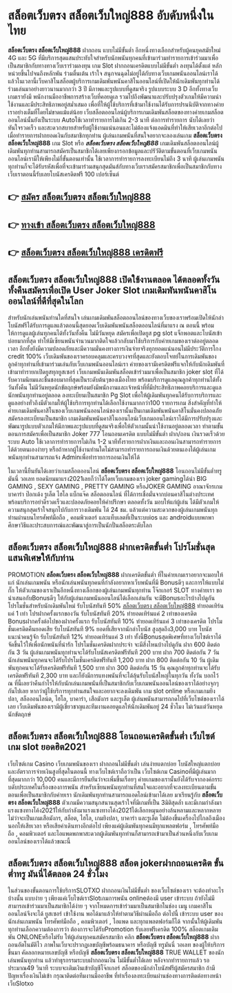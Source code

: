 # สล็อตเว็บตรง สล็อตเว็บใหญ่888  อับดับหนึ่งในไทย 

**สล็อตเว็บตรง สล็อตเว็บใหญ่888** ฝากถอน แบบไม่มีขั้นต่ำ  อีกหนึ่งทางเลือกสำหรับผู้คนยุคสมัยใหม่ 4G และ 5G ที่มีบริการสุดแสนประทับใจสำหรับนักพนันทุกคนที่เข้ามาร่วมทำรายการเข้าร่วมมาเพื่อเป็นสมาชิกกับทางทางเว็บเราร่วมลงทุน เกม Slot  ฝากถอนเครดิตแบบไม่มีขั้นต่ำ ลงทุนได้ตั้งแต่ หลักหน่วยขึ้นไปจนถึงหลักพัน ร่วมตื่นเต้น เร้าใจ สนุกจนฉุดไม่อยู่ได้กับทางเว็บเกมพนันออนไลน์เราได้แล้วในเวลานี้เว็บคาสิโนสล็อตผู้บริการเกมเดิมพันพนันคาสิโนออนไลน์ที่เปิดให้นักเดิมพันทุกท่านได้ร่วมเล่นมาอย่างยาวนานมากกว่า 3 ปี มีภาพและรูปแบบที่ดูสมจริง รูปแบบระบบ 3 D
อีกทั้งทางเว็บเกมเรายังมี พนักงานมืออาชีพการสร้างเว็บที่คอยดูเล  รวมไปถึงพัฒนาและปรับปรุงตัวเกมให้มีความน่าใช้งานและมีประสิทธิภาพอยู่สม่ำเสมอ เพื่อที่ให้ผู้ใช้บริการที่เข้ามาใช้งานได้รับการปรนนิบัติจากทางค่ายเราอย่างเต็มที่โดยไม่ขาดแม้แต่น้อย เว็บสล็อตออนไลน์ผู้บริการเกมเดิมพันสล็อตของทางค่ายเกมสล็อตออนไลน์นั้นยังเป็นระบบ Autoใช้เวลาทำรายการไม่เกิน 2-3 นาที ต่อการทำรายการ นับได้เลยว่าทันใจรวดเร็ว และสะดวกสบายสำหรับผู้ใช้งานแน่นอนและไม่ต้องแจ้งแอดมินที่ทำให้เสียเวลาอีกต่อไปเมื่อทำรายการฝากยอดเงินกับสมาชิกทุกท่าน
ผู้เล่นเกมพนันที่สนใจอยากจะลองเล่นเกม **สล็อตเว็บตรง สล็อตเว็บใหญ่888** เกม Slot  หรือ ***สล็อตเว็บตรง สล็อตเว็บใหญ่888*** เกมเดิมพันสล็อตออนไลน์ผู้เดิมพันทุกท่านสามารถสมัครเป็นสมาชิกได้เลยเพียงกรอกข้อมูลและปรัวัติตามขั้นตอนที่เว็บเกมพนันออนไลน์เรามีให้เพียงไม่กี่ขั้นตอนเท่านั้น ใช้เวลาการทำรายการลงทะเบียนไม่ถึง 3 นาที ผู้เล่นเกมพนันทุกท่านก็จะได้รับรหัสเพื่อที่จะเข้ามาร่วมสนุกสุดมันส์กับทางเว็บเราสมัครสมาชิกเพื่อเป็นสมาชิกกับทางเว็บเราตอนนี้รับเลยโบนัสเครดิตฟรี 100 เปอร์เซ็นต์

## 👉 [สมัคร สล็อตเว็บตรง สล็อตเว็บใหญ่888](https://archa888.com/)
## 👉 [ทางเข้า สล็อตเว็บตรง สล็อตเว็บใหญ่888](https://archa888.com/)
## 👉 [สล็อตเว็บตรง สล็อตเว็บใหญ่888 เครดิตฟรี](https://archa888.com/)

## สล็อตเว็บตรง สล็อตเว็บใหญ่888 เปิดใช้งานตลอด ได้ตลอดทั้งวัน ทั้งคืนสมัครเพื่อเปิด User Joker Slot เกมเดิมพันพนันคาสิโนออนไลน์ที่ดีที่สุดในโลก

สำหรับนักเล่นพนันท่านใดที่สนใจ เล่นเกมเดิมพันสล็อตออนไลน์ของทางเว็บของเราพร้อมเปิดให้นักล่าโบนัสฟรีได้รับการดูแลแล้วตอนนี้สุดยอดเว็บเดิมพันพนันสล็อตออนไลน์ที่มาแรง ณ ตอนนี้ พร้อมให้การดูแลผู้เล่นทุกคนได้ทั้งวันทั้งคืน ไม่มีวันหยุด สมัครเพื่อเปิดยูส pg slot แจ็กพอตและโบนัสเข้าบ่อยมากที่สุด ทำให้มีเซียนพนันจำนวนมากติดใจแล้วกลับมาใช้บริการกับค่ายเกมของเราต่ออยู่ตลอดเวลา อีกทั้งยังมีความปลอดภัยและมีความมั่นคงทางการเงินจ่ายจริงทุกยอดแน่นอนไม่มีประวัติการโกง credit 100% เว็บเดิมพันของเราครอบคลุมและครบวงจรที่สุดและยังตอบโจทย์ในการเดิมพันของลูกค้าทุกท่านที่เข้ามาร่วมเล่นกับเว็บเกมพนันออนไลน์เรา
ค่ายของเรามีเครดิตฟรีแจกให้กับนักเดิมพันที่เข้ามาทำรายกเปิดยูสทุกยูสเซอร์ เว็บเกมพนันเดิมพันสล็อตเข้าร่วมมาเพื่อเป็นสมาชิก joker slot ที่ได้รับความนิยมและชื่นชอบมากที่สุดเป็นระดับต้นๆของเมืองไทย พร้อมบริการดูแลคุณลูกค้าทุกท่านได้ทั้งวันทั้งคืน ไม่มีวันหยุดนักขัตฤกษ์พร้อมยังมีพนักงานและเจ้าหน้าที่ที่มีประสิทธิภาพคอยบริการและดูแลนักพนันทุกท่านอยู่ตลอด ลงทะเบียนเป็นสมาชิก  Pg Slot เพื่อให้ผู้เดิมพันทุกคนได้รับการบริการและดูแลอย่างทั่วถึงมีตัวเกมให้ผู้ใช้บริการทุกท่านได้เลือกใช้งานมากกว่า100 รายการเกม
สิ่งสำคัญที่ทำให้ค่ายเกมเดิมพันคาสิโนของเว็บเกมพนันออนไลน์ของเรานั้นเป็นเกมเดิมพันพนันคาสิโนมั่นคงปลอดภัย สมัครลงทะเบียนเป็นสมาชิก  เกมเดิมพันพนันคาสิโนออนไลน์เว็บเกมออนไลน์เราได้มีการปรับปรุงและพัฒนารูปแบบตัวเกมให้มีภาพและรูปแบบที่ดูสมจริงเพื่อให้ตัวเกมนั้นน่าใช้งานอยู่ตลอดเวลา ทำตามขั้นตอนการสมัครเพื่อเป็นสมาชิก Joker 777 โอนถอนเครดิต แบบไม่มีขั้นต่ำ ฝาก/ถอน เงินรวดเร็วด้วยระบบ Auto ใช้เวลาการทำรายการไม่เกิน 1-2 นาทีทั้งรายการฝากเงินและถอนเงินสามารถทำรายการได้ด้วยตนเองง่ายๆ หรือถ้าหากผู้ใช้งานท่านใดไม่สามารถทำรายการถอนเงินด้วยตนเองได้ผู้เล่นเกมพนันทุกท่านสามารถแจ้ง Adminเพื่อทำรายการถอนเงินให้ได้

ในเวลานี้ยืนยันได้เลยว่าเกมสล็อตออนไลน์ **สล็อตเว็บตรง สล็อตเว็บใหญ่888** โอนถอนไม่มีขั้นต่ำทรูมันนี่ วอเลท ยอดนิยมมาแรง2021เลยก็ว่าได้โดยเว็บเกมของเรา joker gamingได้นำ BIG GAMING , SEXY GAMING , PRETTY GAMING หรือJOKER GAMING อาณาจักรเกมบาคาร่า ป๊อกเด้ง รูเล็ต ไฮโล แบ็กแจ๊ค สล็อตออนไลน์ ที่ได้การเชื่อมั่นจากบ่อนคาสิโนต่างประเทศ พร้อมบริการอย่าดีรวดเร็วและปลอดภัยคอยให้คำปรึกษา ตลอดทั้งวัน มอบให้แก่ผู้เล่น ได้มีตัวเกมให้ความสนุกสุดเร้าใจสนุกไปกับการวางเดิมพัน ได้ 24 ชม. แล้วแต่ความสะดวกของผู้เล่นเกมพนันทุกท่านผ่านบนโทรศัพท์มือถือ , คอมพิวเตอร์ และแท็บเลตที่เป็นระบบios และ androidแบบพกพา ศึกษาวิธีและประสบการณ์และพัฒนาสู่การเป็นนักปั่นสล็อตระดับโลก

## สล็อตเว็บตรง สล็อตเว็บใหญ่888 ฝากเครดิตขั้นต่ำ โปรโมชั่นสุดแสนพิเศษให้กับท่าน

 PROMOTION  **สล็อตเว็บตรง สล็อตเว็บใหญ่888** ฝากเครดิตขั้นต่ำ ที่ในค่ายเกมเราอยากจะมอบให้แก่  นักเล่นเกมพนัน หรือนักเล่นพนันทุกคนที่กำลังอยากหาเว็บพนันที่มี Bonusดีๆ และการให้แบบไม่กั๊ก ให้ตัวเกมของเราเป็นอีกหนึ่งทางเลือกของผู้เล่นเกมพนันทุกท่าน โจ๊กเกอร์ SLOT ทางค่ายเรา ขอนำเสนอกับBonusดีๆ ให้กับผู้เล่นเกมพนันออนไลน์ได้เลือกเล่นกัน จะมีBonusอะไรบ้างไปดูกัน
โปรโมชั่นสำหรับนักเดิมพันใหม่ รับโบนัสทันที 50% [สล็อตเว็บตรง สล็อตเว็บใหญ่888](https://archa888.com/) ทำยอดเทิร์นแค่ 1 เท่า
โปรฝากครั้งแรกของวัน รับโบนัสทันที 20% ทำยอดเทิร์นแค่ 2 เท่าของเครดิต
Bonusฝากครั้งต่อไปของฝากครั้งแรก รับโบนัสทันที 10% ทำยอดเทิร์นแค่ 3 เท่าของเครดิต
โปรโมชั่นเครดิตคืนยอดเสีย รับโบนัสทันที 9% ยอดที่เสียจากนักล่าโบนัส สูงสุดถึง3,000 บาท
โบนัสแนะนำคนรู้จัก รับโบนัสทันที 12% ทำยอดเทิร์นแค่ 3 เท่า
ทั้งนี้Bonusสุดพิเศษที่ทางเว็บไซต์เราได้จัดขึ้นไว้ให้เพื่อนักพนันที่น่ารัก โปรโมชั่นเครดิตฝากประจำ จะมีสิ่งไหนบ้างไปดูกัน
ฝาก 600 ติดต่อกัน 3 วัน ผู้เล่นเกมพนันทุกท่านจะได้รับโบนัสเครดิตฟรีทันที 200 บาท
ฝาก 700 ติดต่อกัน 7 วัน นักเล่นพนันทุกคนจะได้รับโปรโมชั่นเครดิตฟรีทันที 1,200 บาท
ฝาก 800 ติดต่อกัน 10 วัน ผู้เดิมพันทุกคนจะได้รับเครดิตฟรีทันที 1,500 บาท
ฝาก 300 ติดต่อกัน 15 วัน คุณลูกค้าทุกท่านจะได้รับเครดิตฟรีทันที 2,300 บาท
และก็ยังมีการแทงพนันที่จะได้ลุ้นรับโบนัสใหญ่ในทุกวัน ทั้งวัน บอกไว้ ณ ที่นี้เลยว่าคืนกำไรให้กับนักเล่นเกมพนันที่เป็นสมาชิกกับเว็บเกมพนันออนไลน์ของเราได้อย่างจุกๆกันไปเลย หากว่าผู้ใช้บริการทุกท่านสนใจและอยากจะลงเดิมพัน เกม slot online หรือเกมเกมยิงปลา, สล็อออนไลน์ต, ไฮโล, บาคาร่า, เสือมังกร และรูเล็ต ผู้เล่นพนันสามารถกดไปที่เว็บไซต์ของเราได้เลย เว็บเดิมพันของเรามีผู้เชี่ยวชาญและทีมงานคอยดูแลให้นักเดิมพันอยู่ 24 ชั่วโมง ไม่เว้นแต่วันหยุดนักขัตฤกษ์

## สล็อตเว็บตรง สล็อตเว็บใหญ่888 โอนถอนเครดิตขั้นต่ำ  เว็บไซต์เกม slot ยอดฮิต2021

เว็บไซต์เกม Casino เว็บเกมพนันของเรา ฝากถอนไม่มีขั้นต่ำ เล่นง่ายแตกบ่อย โบนัสใหญ่แตกบ่อยและอัตราการจ่ายเงินสูงที่สุดในตอนนี้ ทางเว็บไซต์เราถือว่าเป็น เว็บไซต์เกม Casinoที่มีผู้เล่นมากที่สุดมากกว่า 10,000 คนและมีการยืนยันว่าจะเพิ่มขึ้นเรื่อยๆ ค่ายเกมของเรานั้นยังได้รับจากองค์กรระบดับประเทศในเรื่องของการพนัน สำหรับเซียนพนันทุกท่านที่สนใจและอยากที่จะลงทะเบียนตามขั้นตอนเพื่อเป็นสมาชิกกับค่ายเรา นักเดิมพันทุกท่านสามารถแอดไลน์เข้ามาได้เลย
	มาเรียนรู้กับ **สล็อตเว็บตรง สล็อตเว็บใหญ่888** ตัวเกมมีความสนุกสนานสุดเร้าใจที่มีเกมที่เป็น 3มิติสุดล้ำ และมีเกมกำลังมาแรงแซงทางโค้ง2021ให้กับกำลังมาแรงแซงทางโค้ง2021ได้เลือกหมุนอย่างล้นหลามและหลากหลาย  ไม่ว่าจะเป็นเกมเสือมังกร, สล็อต, ไฮโล, เกมยิงปลา, บาคาร่า และรูเล็ต ไม่ต้องขึ้นเครื่องไปไกลถึงเมืองนอกให้เสียเวลา หรือเสียค่าเดินทางอีกต่อไป เพียงแค่ผู้เดิมพันทุกคนมีทุกแพลตฟอร์ม , โทรศัพท์มือถือ , คอมพิวเตอร์ และไอแพดพกพาสะดวกผู้เดิมพันทุกท่านก็สามารถเข้ามาเป็นส่วนหนึ่งกับเว็บเกมออนไลน์ของเราได้แล้วขณะนี้

## สล็อตเว็บตรง สล็อตเว็บใหญ่888 สล็อต jokerฝากถอนเครดิต ขั้นต่ำทรู มันนี่ได้ตลอด 24 ชั่วโมง

ในส่วนของขั้นตอนการใช้บริการSLOTXO ฝากถอนเงินไม่มีขั้นต่ำ ของเว็บไซต์ของเรา จะต้องทำอะไรบ้างนั้น แบบง่าย ๆ เพียงแค่เว็บไซต์เราSlotเกมการพนัน onlineต้องมี user เข้าระบบ ถ้ายังไม่มีสามารถเข้าร่วมมาเป็นสมาชิกได้ง่าย ๆ จากโหมดการเข้าร่วมมาเป็นสมาชิกในช่อง เมนู เกมคาสิโนออนไลน์จึงจะได้ ยูสเซอร์ เข้าใช้งาน พอได้มาแล้วให้ทำตามวิธีผ่านมือถือ ต่อไปนี้
เข้าระบบ user  ของนักเล่นเกมพนัน โทรศัพท์มือถือ , คอมพิวเตอร์ , ไอแพด และทุกแพลตฟอร์มก็ได้
จากนั้นให้ผู้เดิมพันทุกท่านเลือกความต้องการว่า ต้องการจะได้รับPromotion รับเลยฟรีเครดิต 100% สล็อตเกมเดิมพัน ONLONEหรือไม่รับ
ให้ผู้เล่นทุกคนสมัครสมาชิก คลิก **สล็อตเว็บตรง สล็อตเว็บใหญ่888** ฝากถอนอัตโนมัติไว ภาพในเว็บจะปรากฏเลขบัญชีพร้อมธนาคาร หรือบัญชี ทรูมันนี่ วอเลท ของผู้ให้บริการขึ้นมา
คัดลอกหมายเลขบัญชี หรือบัญชี **สล็อตเว็บตรง สล็อตเว็บใหญ่888** TRUE WALLET ของนักเล่นพนันทุกท่าน แล้วทำธุรกรรมระบบฝากถอนเงิน ไม่มีขั้นต่ำได้เลย
หลังจากทำรายการแล้ว รอประมาณ49 วินาที ระบบจะเติมเงินเข้าบัญชีโจ๊กเกอร์ สล็อตของนักล่าโบนัสฟรีผู้สมัครสมาชิก
ถ้ามีปัญหาเรื่องเงินไม่เข้า กรุณาติดต่อทีมงานมืออาชีพ ที่ทำเรื่องลงทะเบียนผ่านช่องทางการติดต่อทางหน้าเว็บSlotxo


